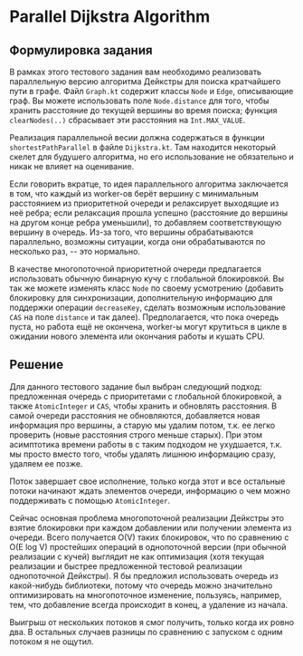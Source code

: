 # Parallel Dijkstra Algorithm

## Формулировка задания

В рамках этого тестового задания вам необходимо реализовать параллельную версию алгоритма Дейкстры для поиска кратчайшего пути в графе. Файл `Graph.kt` содержит классы `Node` и `Edge`, описывающие граф. Вы можете использовать поле `Node.distance` для того, чтобы хранить расстояние до текущей вершины во время поиска; функция `clearNodes(..)` сбрасывает эти расстояния на `Int.MAX_VALUE`.

Реализация параллельной весии должна содержаться в функции `shortestPathParallel` в файле `Dijkstra.kt`. Там находится некоторый скелет для будушего алгоритма, но его использование не обязательно и никак не влияет на оценивание.

Если говорить вкратце, то идея параллельного алгоритма заключается в том, что каждый из worker-ов берёт вершину с минимальным расстоянием из приоритетной очереди и релаксирует выходящие из неё ребра; если релаксация прошла успешно (расстояние до вершины на другом конце ребра уменьшили), то добавляем соответствующую вершину в очередь. Из-за того, что вершины обрабатываются параллельно, возможны ситуации, когда они обрабатываются по несколько раз, -- это нормально. 

В качестве многопоточной приоритетной очереди предлагается использовать обычную бинарную кучу с глобальной блокировкой. Вы так же можете изменять класс `Node` по своему усмотрению (добавить блокировку для синхронизации, дополнительную информацию для поддержки операции `decreaseKey`, сделать возможным использование `CAS` на поле `distance` и так далее). Предполагается, что пока очередь пуста, но работа ещё не окончена, worker-ы могут крутиться в цикле в ожидании нового элемента или окончания работы и кушать CPU.

## Решение

Для данного тестового задание был выбран следующий подход: предложенная очередь с приоритетами с глобальной блокировкой, а также `AtomicInteger` и `CAS`, чтобы хранить и обновлять расстояния. В самой очереди расстояния не обновляются, добавляется новая информация про вершины, а старую мы удалим потом, т.к. ее легко проверить (новые расстояния строго меньше старых). При этом асимптотика времени работы в с таким подходом не ухудшается, т.к. мы просто вместо того, чтобы удалять лишнюю информацию сразу, удаляем ее позже. 

Поток завершает свое исполнение, только когда этот и все остальные потоки начинают ждать элементов очереди, информацию о чем можно поддерживать с помощью `AtomicInteger`.

Сейчас основная проблема многопоточной реализации Дейкстры это взятие блокировки при каждом добавлении или получении элемента из очереди. Всего получается O(V) таких блокировок, что по сравнению с O(E log V) простейших операций в однопоточной версии (при обычной реализации с кучей) выглядит не как оптимизация (хотя текущая реализации и быстрее предложенной тестовой реализации однопоточной Дейкстры). Я бы предложил использовать очередь из какой-нибудь библиотеки, потому что очередь можно значительно оптимизировать на многопоточное изменение, пользуясь, например, тем, что добавление всегда происходит в конец, а удаление из начала.

Выигрыш от нескольких потоков я смог получить, только когда их ровно два. В остальных случаев разницы по сравнению с запуском с одним потоком я не ощутил.
